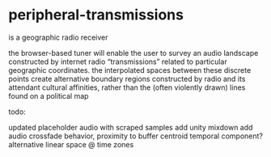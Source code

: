 # peripheral-transmissions
is a geographic radio receiver

the browser-based tuner will enable the user to survey an audio landscape constructed by internet radio “transmissions” related to particular geographic coordinates. the interpolated spaces between these discrete points create alternative boundary regions constructed by radio and its attendant cultural affinities, rather than the (often violently drawn) lines found on a political map


todo: 

updated placeholder audio with scraped samples
add unity mixdown
add audio crossfade behavior, proximity to buffer centroid
temporal component? alternative linear space @ time zones